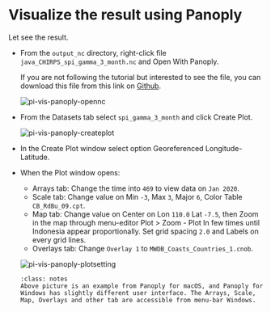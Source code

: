 # Visualize the result using Panoply

Let see the result.  

* From the `output_nc` directory, right-click file `java_CHIRPS_spi_gamma_3_month.nc` and Open With Panoply.  
	
	If you are not following the tutorial but interested to see the file, you can download this file from this link on [Github](https://github.com/bennyistanto/gost-climate/blob/main/books/howto/topic/precipitation-index/exercise/output_nc/java_CHIRPS_spi_gamma_3_month.nc).  
	
	![pi-vis-panoply-opennc](../../../img/pi-vis-panoply-opennc.png)
	
* From the Datasets tab select `spi_gamma_3_month` and click Create Plot.  

	![pi-vis-panoply-createplot](../../../img/pi-vis-panoply-createplot.png)
	
* In the Create Plot window select option Georeferenced Longitude-Latitude.  
	
* When the Plot window opens:

	* Arrays tab: Change the time into `469` to view data on `Jan 2020`.  
	* Scale tab: Change value on Min `-3`, Max `3`, Major `6`, Color Table `CB_RdBu_09.cpt`.  
	* Map tab: Change value on Center on Lon `110.0` Lat `-7.5`, then Zoom in the map through menu-editor Plot > Zoom - Plot In few times until Indonesia appear proportionally. Set grid spacing `2.0` and Labels on every grid lines.  
	* Overlays tab: Change `Overlay 1` to `MWDB_Coasts_Countries_1.cnob`.  
	
	![pi-vis-panoply-plotsetting](../../../img/pi-vis-panoply-plotsetting.png)
	
	``````{admonition} Notes
	:class: notes
    Above picture is an example from Panoply for macOS, and Panoply for Windows has slightly different user interface. The Arrays, Scale, Map, Overlays and other tab are accessible from menu-bar Windows.  
	``````